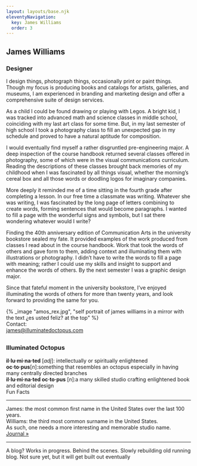 ```yaml
---
layout: layouts/base.njk
eleventyNavigation:
  key: James Williams
  order: 3
---
```


<div class="container">
<div class="row"></div>
  <div class="row">
    <div class="col-1 col-1-md col-1-lg"></div>
    <div class="col-12 col-8-md col-4-lg">
      <div class="spacer-sm"></div>
      <h2>James Williams</h2>
      <h3><special>Designer</special></h3>
      <div class="spacer-sm"></div>
      <p>I design things, photograph things, occasionally print or paint things. Though my focus is producing books and catalogs for artists, galleries, and museums, I am experienced in branding and marketing design and offer a comprehensive suite of design services.</p>
      <p>As a child I could be found drawing or playing with Legos. A bright kid, I was tracked into advanced math and science classes in middle school, coinciding with my last art class for some time. But, in my last semester of high school I took a photography class to fill an unexpected gap in my schedule and proved to have a natural aptitude for composition.</p>
      <p>I would eventually find myself a rather disgruntled pre-engineering major. A deep inspection of the course handbook returned several classes offered in photography, some of which were in the visual communications curriculum. Reading the descriptions of these classes brought back memories of my childhood when I was fascinated by all things visual, whether the morning’s cereal box and all those words or doodling logos for imaginary companies.</p>
      <p>More deeply it reminded me of a time sitting in the fourth grade after completing a lesson. In our free time a classmate was writing. Whatever she was writing, I was fascinated by the long page of letters combining to create words, forming sentences that would become paragraphs. I wanted to fill a page with the wonderful signs and symbols, but I sat there wondering whatever would I write?</p> 
      <p>Finding the 40th anniversary edition of Communication Arts in the university bookstore sealed my fate. It provided examples of the work produced from classes I read about in the course handbook. Work that took the words of others and gave form to them, adding context and illuminating them with illustrations or photography. I didn’t have to write the words to fill a page with meaning; rather I could use my skills and insight to support and enhance the words of others.  By the next semester I was a graphic design major.</p> 
      <p>Since that fateful moment in the university bookstore, I’ve enjoyed illuminating the words of others for more than twenty years, and look forward to providing the same for you.</p>
      <div class="spacer"></div>
    </div>
    <div class="col-6 col-3-md col-2-lg">
      {% _image "amos_rex.jpg", "self portrait of james williams in a mirror with the text ¿es usted feliz? at the top" %}
      <div class="spacer"></div>
      <figcaption>Contact:</figcaption>
      <figcaption><a href="mailto:james@illuminatedoctopus.com">james@illuminatedoctopus.com</a></br>
      </figcaption>
    </div>
    <div class="col-12 col-1-md col-2-lg"></div>
    <div class="col-12 col-8-md col-2-lg">
      <div class="spacer-sm"></div>
      <h2>   </h2>
      <h3><special>Illuminated Octopus</special></h3>
      <figcaption><strong>il·lu·mi·na·ted</strong> [<em>adj</em>]: intellectually or spiritually enlightened</figcaption>
      <figcaption><strong>oc·to·pus</strong>[<em>n</em>]:something that resembles an octopus especially in having many centrally directed branches</figcaption>
      <figcaption><strong>il·lu·mi·na·ted oc·to·pus</strong> [<em>n</em>]:a many skilled studio crafting enlightened book and editorial design</figcaption>
      <div class="spacer-md"></div>
      <figcaption>Fun Facts</figcaption>
      <hr>
      <figcaption>James: the most common first name in the United States over the last 100 years.</figcaption>
      <figcaption>Williams: the third most common surname in the United States.</figcaption>
      <figcaption>As such, one needs a more interesting and memorable studio name.</figcaption>
      <div class="spacer-md"></div>
      <figcaption><a href="/blog">Journal »</a></figcaption>
      <hr>
      <figcaption>A blog? Works in progress. Behind the scenes. Slowly rebuilding old running blog. Not sure yet, but it will get built out eventually</figcaption>
    </div>
  </div>
</div>